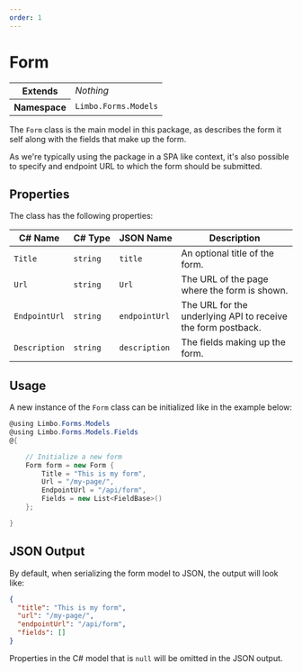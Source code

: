 ```yaml
---
order: 1
---
```


# Form

<table class="table details lined">
    <tr>
        <th>Extends</th>
        <td><em>Nothing</em></td>
    </tr>
    <tr>
        <th>Namespace</th>
        <td><code>Limbo.Forms.Models</code></td>
    </tr>
</table>

The `Form` class is the main model in this package, as describes the form it self along with the fields that make up the form.

As we're typically using the package in a SPA like context, it's also possible to specify and endpoint URL to which the form should be submitted.

## Properties

The class has the following properties:

<table class="table list border zebra">
    <thead>
        <tr>
            <th>C#&nbsp;Name</th>
            <th>C#&nbsp;Type</th>
            <th>JSON&nbsp;Name</th>
            <th>Description</th>
        </tr>
    </thead>
    <tbody>
        <tr>
            <td><code>Title</code></td>
            <td><code>string</code></td>
            <td><code>title</code></td>
            <td>An optional title of the form.</td>
        </tr>
        <tr>
            <td><code>Url</code></td>
            <td><code>string</code></td>
            <td><code>Url</code></td>
            <td>The URL of the page where the form is shown.</td>
        </tr>
        <tr>
            <td><code>EndpointUrl</code></td>
            <td><code>string</code></td>
            <td><code>endpointUrl</code></td>
            <td>The URL for the underlying API to receive the form postback.</td>
        </tr>
        <tr>
            <td><code>Description</code></td>
            <td><code>string</code></td>
            <td><code>description</code></td>
            <td>The fields making up the form.</td>
        </tr>
    </tbody>
</table>

## Usage

A new instance of the `Form` class can be initialized like in the example below:

```csharp
@using Limbo.Forms.Models
@using Limbo.Forms.Models.Fields
@{

    // Initialize a new form
    Form form = new Form {
        Title = "This is my form",
        Url = "/my-page/",
        EndpointUrl = "/api/form",
        Fields = new List<FieldBase>()
    };

}
```

## JSON Output

By default, when serializing the form model to JSON, the output will look like:

```json
{
  "title": "This is my form",
  "url": "/my-page/",
  "endpointUrl": "/api/form",
  "fields": []
}
```

Properties in the C# model that is `null` will be omitted in the JSON output.